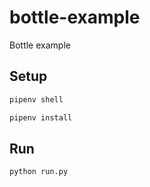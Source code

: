 # bottle-example
Bottle example

## Setup

```bash
pipenv shell
```

```bash
pipenv install
```

## Run

```bash
python run.py
```
